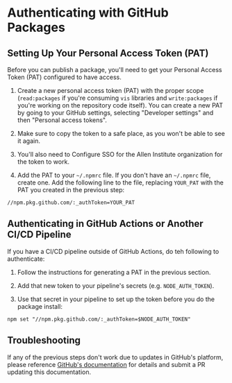 # Authenticating with GitHub Packages

## Setting Up Your Personal Access Token (PAT)

Before you can publish a package, you'll need to get your Personal Access Token (PAT) configured to have access.

1. Create a new personal access token (PAT) with the proper scope (`read:packages` if you're consuming `vis` libraries and `write:packages` if you're working on the repository code itself). You can create a new PAT by going to your GitHub settings, selecting "Developer settings" and then "Personal access tokens".

2. Make sure to copy the token to a safe place, as you won't be able to see it again.

3. You'll also need to Configure SSO for the Allen Institute organization for the token to work.

4. Add the PAT to your `~/.npmrc` file. If you don't have an `~/.npmrc` file, create one. Add the following line to the file, replacing `YOUR_PAT` with the PAT you created in the previous step:

```
//npm.pkg.github.com/:_authToken=YOUR_PAT
```

## Authenticating in GitHub Actions or Another CI/CD Pipeline
If you have a CI/CD pipeline outside of GitHub Actions, do teh following to authenticate:

1. Follow the instructions for generating a PAT in the previous section.

2. Add that new token to your pipeline's secrets (e.g. `NODE_AUTH_TOKEN`).

3. Use that secret in your pipeline to set up the token before you do the package install:
```
npm set "//npm.pkg.github.com/:_authToken=$NODE_AUTH_TOKEN"
```

## Troubleshooting

If any of the previous steps don't work due to updates in GitHub's platform, please reference [GitHub's documentation](https://docs.github.com/en/packages/working-with-a-github-packages-registry/working-with-the-npm-registry) for details and submit a PR updating this documentation.
